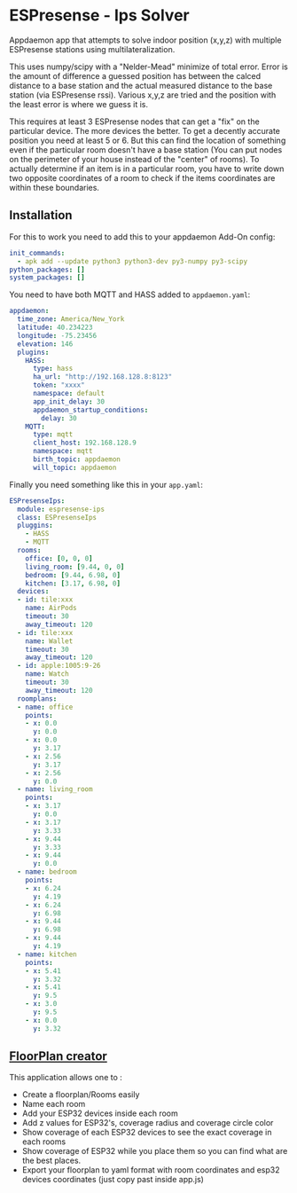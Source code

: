# ESPresense - Ips Solver

Appdaemon app that attempts to solve indoor position (x,y,z) with multiple ESPresense stations using multilateralization.

This uses numpy/scipy with a "Nelder-Mead" minimize of total error.  Error is the amount of difference a guessed position has between the calced distance to a base station and the actual measured distance to the base station (via ESPresense rssi).  Various x,y,z are tried and the position with the least error is where we guess it is.

This requires at least 3 ESPresense nodes that can get a "fix" on the particular device.  The more devices the better.  To get a decently accurate position you need at least 5 or 6.  But this can find the location of something even if the particular room doesn't have a base station (You can put nodes on the perimeter of your house instead of the "center" of rooms).  To actually determine if an item is in a particular room, you have to write down two opposite coordinates of a room to check if the items coordinates are within these boundaries.

## Installation

For this to work you need to add this to your appdaemon Add-On config:
```yaml
init_commands:
  - apk add --update python3 python3-dev py3-numpy py3-scipy
python_packages: []
system_packages: []
```

You need to have both MQTT and HASS added to `appdaemon.yaml`:

```yaml
appdaemon:
  time_zone: America/New_York
  latitude: 40.234223
  longitude: -75.23456
  elevation: 146
  plugins:
    HASS:
      type: hass
      ha_url: "http://192.168.128.8:8123"
      token: "xxxx"
      namespace: default
      app_init_delay: 30
      appdaemon_startup_conditions:
        delay: 30
    MQTT:
      type: mqtt
      client_host: 192.168.128.9
      namespace: mqtt
      birth_topic: appdaemon
      will_topic: appdaemon
```

Finally you need something like this in your `app.yaml`:
```yaml
ESPresenseIps:
  module: espresense-ips
  class: ESPresenseIps
  pluggins:
    - HASS
    - MQTT
  rooms:
    office: [0, 0, 0]
    living_room: [9.44, 0, 0]
    bedroom: [9.44, 6.98, 0]
    kitchen: [3.17, 6.98, 0]
  devices:
  - id: tile:xxx
    name: AirPods
    timeout: 30
    away_timeout: 120
  - id: tile:xxx
    name: Wallet
    timeout: 30
    away_timeout: 120
  - id: apple:1005:9-26
    name: Watch
    timeout: 30
    away_timeout: 120
  roomplans:
  - name: office
    points:
    - x: 0.0
      y: 0.0
    - x: 0.0
      y: 3.17
    - x: 2.56
      y: 3.17
    - x: 2.56
      y: 0.0
  - name: living_room
    points:
    - x: 3.17
      y: 0.0
    - x: 3.17
      y: 3.33
    - x: 9.44
      y: 3.33
    - x: 9.44
      y: 0.0
  - name: bedroom
    points:
    - x: 6.24
      y: 4.19
    - x: 6.24
      y: 6.98
    - x: 9.44
      y: 6.98
    - x: 9.44
      y: 4.19
  - name: kitchen
    points:
    - x: 5.41
      y: 3.32
    - x: 5.41
      y: 9.5
    - x: 3.0
      y: 9.5
    - x: 0.0
      y: 3.32
```

## [FloorPlan creator](https://github.com/stan69b/ESPresenseIPS-Floorplan-Creator)

This application allows one to :

* Create a floorplan/Rooms easily
* Name each room
* Add your ESP32 devices inside each room
* Add z values for ESP32's, coverage radius and coverage circle color
* Show coverage of each ESP32 devices to see the exact coverage in each rooms
* Show coverage of ESP32 while you place them so you can find what are the best places.
* Export your floorplan to yaml format with room coordinates and esp32 devices coordinates (just copy past inside app.js)


